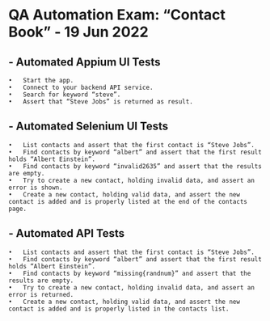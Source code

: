 # QA Automation Exam: “Contact Book” - 19 Jun 2022

## - Automated Appium UI Tests 
    •	Start the app.
    •	Connect to your backend API service.
    •	Search for keyword “steve”.
    •	Assert that “Steve Jobs” is returned as result.

## - Automated Selenium UI Tests 
    •	List contacts and assert that the first contact is “Steve Jobs”.
    •	Find contacts by keyword “albert” and assert that the first result holds “Albert Einstein”.
    •	Find contacts by keyword “invalid2635” and assert that the results are empty.
    •	Try to create a new contact, holding invalid data, and assert an error is shown.
    •	Create a new contact, holding valid data, and assert the new contact is added and is properly listed at the end of the contacts page.

## - Automated API Tests
    •	List contacts and assert that the first contact is “Steve Jobs”.
    •	Find contacts by keyword “albert” and assert that the first result holds “Albert Einstein”.
    •	Find contacts by keyword “missing{randnum}” and assert that the results are empty.
    •	Try to create a new contact, holding invalid data, and assert an error is returned.
    •	Create a new contact, holding valid data, and assert the new contact is added and is properly listed in the contacts list.
